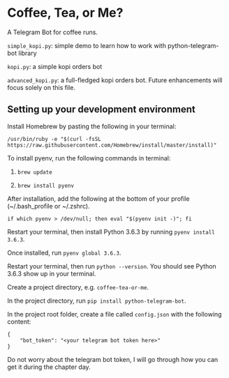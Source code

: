 # Coffee, Tea, or Me?
A Telegram Bot for coffee runs.

`simple_kopi.py`: simple demo to learn how to work with python-telegram-bot library

`kopi.py`: a simple kopi orders bot

`advanced_kopi.py`: a full-fledged kopi orders bot. Future enhancements will focus solely on this file.

## Setting up your development environment
Install Homebrew by pasting the following in your terminal:
```
/usr/bin/ruby -e "$(curl -fsSL https://raw.githubusercontent.com/Homebrew/install/master/install)"
```

To install pyenv, run the following commands in terminal:

1. `brew update`

2. `brew install pyenv`


After installation, add the following at the bottom of your profile (~/.bash_profile or ~/.zshrc).

```
if which pyenv > /dev/null; then eval "$(pyenv init -)"; fi
```

Restart your terminal, then install Python 3.6.3 by running `pyenv install 3.6.3`.

Once installed, run `pyenv global 3.6.3`.

Restart your terminal, then run `python --version`. You should see Python 3.6.3 show up in your terminal.

Create a project directory, e.g. `coffee-tea-or-me`.

In the project directory, run `pip install python-telegram-bot`.

In the project root folder, create a file called `config.json` with the following content:

```
{
    "bot_token": "<your telegram bot token here>"
}
```
Do not worry about the telegram bot token, I will go through how you can get it during the chapter day.
